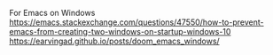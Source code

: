 For Emacs on Windows
https://emacs.stackexchange.com/questions/47550/how-to-prevent-emacs-from-creating-two-windows-on-startup-windows-10
https://earvingad.github.io/posts/doom_emacs_windows/
